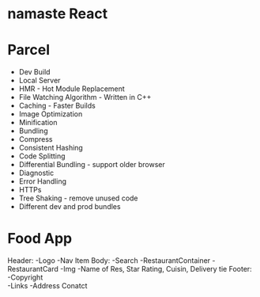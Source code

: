 # namaste React

# Parcel
- Dev Build
- Local Server
- HMR - Hot Module Replacement
- File Watching Algorithm - Written in C++
- Caching - Faster Builds
- Image Optimization
- Minification
- Bundling
- Compress
- Consistent Hashing
- Code Splitting
- Differential Bundling - support older browser
- Diagnostic
- Error Handling
- HTTPs
- Tree Shaking - remove unused code
- Different dev and prod bundles

# Food App
Header:
   -Logo
   -Nav Item
Body:
   -Search
   -RestaurantContainer
       -RestaurantCard
          -Img
          -Name of Res, Star Rating, Cuisin, Delivery tie
Footer: 
     -Copyright          
     -Links
     -Address
     Conatct